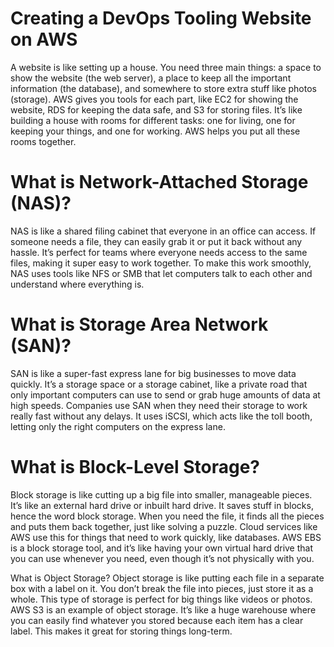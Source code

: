 # Creating a DevOps Tooling Website on AWS
A website is like setting up a house. You need three main things: a space to show the website (the web server), a place to keep all the important information (the database), and somewhere to store extra stuff like photos (storage). AWS gives you tools for each part, like EC2 for showing the website, RDS for keeping the data safe, and S3 for storing files. It’s like building a house with rooms for different tasks: one for living, one for keeping your things, and one for working. AWS helps you put all these rooms together.

# What is Network-Attached Storage (NAS)?
NAS is like a shared filing cabinet that everyone in an office can access. If someone needs a file, they can easily grab it or put it back without any hassle. It’s perfect for teams where everyone needs access to the same files, making it super easy to work together. To make this work smoothly, NAS uses tools like NFS or SMB that let computers talk to each other and understand where everything is.

# What is Storage Area Network (SAN)?
SAN is like a super-fast express lane for big businesses to move data quickly. It’s a storage space or a storage cabinet, like a private road that only important computers can use to send or grab huge amounts of data at high speeds. Companies use SAN when they need their storage to work really fast without any delays. It uses iSCSI, which acts like the toll booth, letting only the right computers on the express lane.

# What is Block-Level Storage?
Block storage is like cutting up a big file into smaller, manageable pieces. It’s like an external  hard drive or inbuilt hard drive. It saves stuff in blocks, hence the word block storage. When you need the file, it finds all the pieces and puts them back together, just like solving a puzzle. Cloud services like AWS use this for things that need to work quickly, like databases. AWS EBS is a block storage tool, and it’s like having your own virtual hard drive that you can use whenever you need, even though it’s not physically with you.

What is Object Storage?
Object storage is like putting each file in a separate box with a label on it. You don’t break the file into pieces, just store it as a whole. This type of storage is perfect for big things like videos or photos. AWS S3 is an example of object storage. It’s like a huge warehouse where you can easily find whatever you stored because each item has a clear label. This makes it great for storing things long-term.

